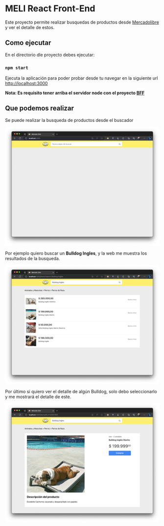 # MELI React Front-End

Este proyecto permite realizar busquedas de productos desde [Mercadolibre](http://www.mercadolibre.com.ar)
y ver el detalle de estos.

## Como ejecutar

En el directorio dle proyecto debes ejecutar:

### `npm start`

Ejecuta la aplicación para poder probar desde tu navegar en la siguiente url [http://localhost:3000](http://localhost:3000) 

**Nota: Es requisito tener arriba el servidor node con el proyecto [BFF](https://github.com/ramonchop/meli_bff)**



## Que podemos realizar

Se puede realizar la busqueda de productos desde el buscador

![image info](./screenshots/ss-search.png)

Por ejemplo quiero buscar un **Bulldog Ingles**, y la web me muestra los resultados de la busqueda.

![image info](./screenshots/ss-result.png)


Por último si quiero ver el detalle de algún Bulldog, solo debo seleccionarlo y me mostrará el detalle de este.


![image info](./screenshots/ss-detail.png)


